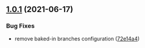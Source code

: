 ## [1.0.1](https://github.com/erictooth/semantic-release-npm-github-config/compare/v1.0.0...v1.0.1) (2021-06-17)


### Bug Fixes

* remove baked-in branches configuration ([72e14a4](https://github.com/erictooth/semantic-release-npm-github-config/commit/72e14a41508610f2644e5e81b248db72ee288e05))
